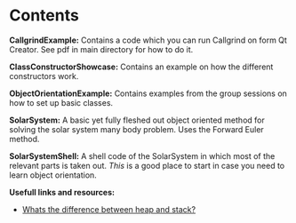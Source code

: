 # Contents

**CallgrindExample:**
Contains a code which you can run Callgrind on form Qt Creator. See pdf in main directory for how to do it.

**ClassConstructorShowcase:**
Contains an example on how the different constructors work.

**ObjectOrientationExample:**
Contains examples from the group sessions on how to set up basic classes.

**SolarSystem:**
A basic yet fully fleshed out object oriented method for solving the solar system many body problem. Uses the Forward Euler method.

**SolarSystemShell:**
A shell code of the SolarSystem in which most of the relevant parts is taken out. _This_ is a good place to start in case you need to learn object orientation.

**Usefull links and resources:**
* [Whats the difference between heap and stack?](https://stackoverflow.com/questions/79923/what-and-where-are-the-stack-and-heap)
